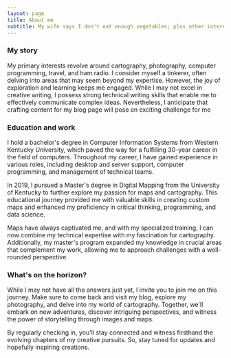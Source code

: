 ```yaml
---
layout: page
title: About me
subtitle: My wife says I don't eat enough vegetables; plus other interesting frivolities...
---
```


### My story

My primary interests revolve around cartography, photography, computer programming, travel, and ham radio. I consider myself a tinkerer, often delving into areas that may seem beyond my expertise. However, the joy of exploration and learning keeps me engaged. While I may not excel in creative writing, I possess strong technical writing skills that enable me to effectively communicate complex ideas. Nevertheless, I anticipate that crafting content for my blog page will pose an exciting challenge for me

### Education and work
I hold a bachelor's degree in Computer Information Systems from Western Kentucky University, which paved the way for a fulfilling 30-year career in the field of computers. Throughout my career, I have gained experience in various roles, including desktop and server support, computer programming, and management of technical teams.

In 2019, I pursued a Master's degree in Digital Mapping from the University of Kentucky to further explore my passion for maps and cartography. This educational journey provided me with valuable skills in creating custom maps and enhanced my proficiency in critical thinking, programming, and data science.

Maps have always captivated me, and with my specialized training, I can now combine my technical expertise with my fascination for cartography. Additionally, my master's program expanded my knowledge in crucial areas that complement my work, allowing me to approach challenges with a well-rounded perspective.

### What's on the horizon?
While I may not have all the answers just yet, I invite you to join me on this journey. Make sure to come back and visit my blog, explore my photography, and delve into my world of cartography. Together, we'll embark on new adventures, discover intriguing perspectives, and witness the power of storytelling through images and maps.

By regularly checking in, you'll stay connected and witness firsthand the evolving chapters of my creative pursuits. So, stay tuned for updates and hopefully inspiring creations. 